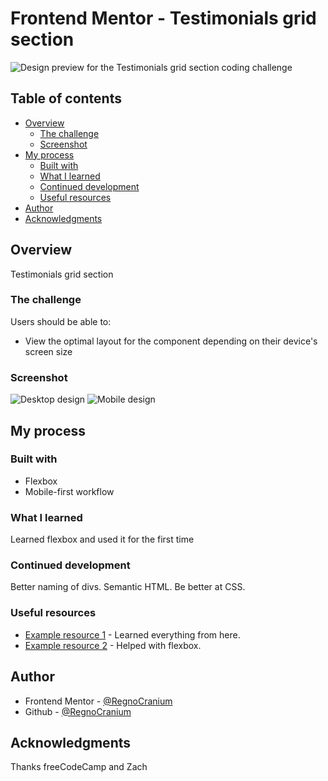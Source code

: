 # Frontend Mentor - Testimonials grid section

![Design preview for the Testimonials grid section coding challenge](./design/desktop-preview.jpg)

## Table of contents

- [Overview](#overview)
  - [The challenge](#the-challenge)
  - [Screenshot](#screenshot)
- [My process](#my-process)
  - [Built with](#built-with)
  - [What I learned](#what-i-learned)
  - [Continued development](#continued-development)
  - [Useful resources](#useful-resources)
- [Author](#author)
- [Acknowledgments](#acknowledgments)

## Overview

Testimonials grid section

### The challenge

Users should be able to:

- View the optimal layout for the component depending on their device's screen size

### Screenshot


![Desktop design](./Screenshot_1.png)
![Mobile design](./Screenshot_2.png)

## My process

### Built with

- Flexbox
- Mobile-first workflow

### What I learned

Learned flexbox and used it for the first time

### Continued development

Better naming of divs. Semantic HTML. Be better at CSS.

### Useful resources

- [Example resource 1](https://www.youtube.com/watch?v=zJSY8tbf_ys&ab_channel=freeCodeCamp.org) - Learned everything from here.
- [Example resource 2](https://yoksel.github.io/flex-cheatsheet/#section-declaring) - Helped with flexbox.

## Author

- Frontend Mentor - [@RegnoCranium](https://www.frontendmentor.io/profile/RegnoCranium)
- Github - [@RegnoCranium](https://github.com/RegnoCranium)

## Acknowledgments

Thanks freeCodeCamp and Zach
